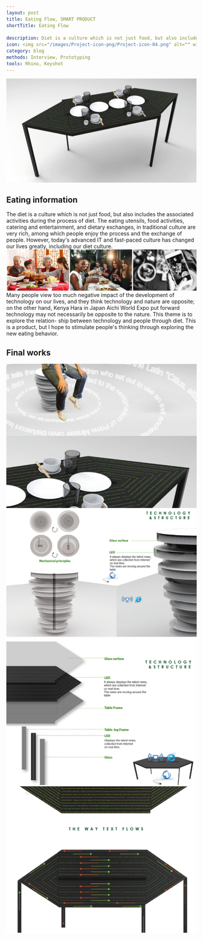 ```yaml
---
layout: post
title: Eating Flow, SMART PRODUCT
shortTitle: Eating Flow

description: Diet is a culture which is not just food, but also includes the associated activities during the process of diet. Today's advanced IT and fast-paced culture has changed our lives greatly, including our diet culture.
icon: <img src="/images/Project-icon-png/Project-icon-04.png" alt="" width="100"/>
category: blog
methods: Interview, Prototyping
tools: Rhino, Keyshot
---
```

![Git Bash](/EatingFlow-img/EatingFlow-img-01.jpg)
## Eating information
The diet is a culture which is not just food, but also includes the associated activities during the process of diet. The eating utensils, food activities, catering and entertainment, and dietary exchanges, in traditional culture are very rich, among which people enjoy the process and the exchange of people. However, today's advanced IT and fast-paced culture has changed our lives greatly, including our diet culture.
![Git Bash](/EatingFlow-img/EatingFlow-img-02.jpg)
Many people view too much negative impact of the development of technology on our lives, and they think technology and nature are opposite; on the other hand, Kenya Hara in Japan Aichi World Expo put forward technology may not necessarily be opposite to the nature. This theme is to explore the relation- ship between technology and people through diet. This is a product, but I hope to stimulate people's thinking through exploring the new eating behavior.
## Final works
![Git Bash](/EatingFlow-img/EatingFlow-img-03.jpg)
![Git Bash](/EatingFlow-img/EatingFlow-img-04.jpg)
![Git Bash](/EatingFlow-img/EatingFlow-img-05.jpg)
![Git Bash](/EatingFlow-img/EatingFlow-img-06.jpg)
